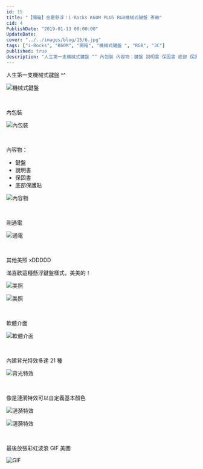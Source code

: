 ```yaml
---
id: 15
title: "【開箱】金屬懸浮！i-Rocks K60M PLUS RGB機械式鍵盤 茶軸"
cid: 4
PublishDate: "2019-01-13 00:00:00"
UpdateDate:
cover: "../../images/blog/15/6.jpg"
tags: ["i-Rocks", "K60M", "開箱", "機械式鍵盤 ", "RGB", "3C"]
published: true
description: "人生第一支機械式鍵盤 ^^ 內包裝 內容物：鍵盤 說明書 保固書 底部 保護貼"
---
```


人生第一支機械式鍵盤 ^^

![機械式鍵盤](../../images/blog/15/1.jpg)

<br/>

內包裝

![內包裝](../../images/blog/15/2.jpg)

<br/>

內容物：

- 鍵盤
- 說明書
- 保固書
- 底部保護貼

![內容物](../../images/blog/15/3.jpg)

<br/>

剛通電

![通電](../../images/blog/15/4.jpg)

<br/>

其他美照 xDDDDD

滿喜歡這種懸浮鍵盤樣式，美美的！

![美照](../../images/blog/15/5.jpg)

![美照](../../images/blog/15/6.jpg)

<br/>

軟體介面

![軟體介面](../../images/blog/15/7.jpg)

<br/>

內建背光特效多達 21 種

![背光特效](../../images/blog/15/8.jpg)

<br/>

像是漣漪特效可以自定義基本顏色

![漣漪特效](../../images/blog/15/9.jpg)

![漣漪特效](../../images/blog/15/10.jpg)

<br/>

最後放張彩虹波浪 GIF 美圖

![GIF](/images/blog/15/11.gif)

<br/>
